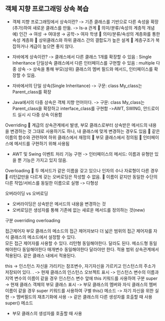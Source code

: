 객체 지향 프로그래밍 상속 복습
----------------------------------------------------
- 객체 지향 프로그래밍에서 상속이란?
-> 기존 클래스를 기반으로 다른 속성을 확장(추가)하여 새로운 클래스를 만듦. 
->  Is-a 관계
	의미/분류/속성의 계층적 개념  
예) 인간 → 여성 → 여대생 → 공학-> 여자 학생
	의미/분류/속성의 계층화를 통한 속성 계층화
	상위클래스와 하위 클래스 간의 결합도가 높은 설계
	계층구조가 복잡하거나 계급이 높으면 좋지 않다.

- 자바에게 상속이란?
->  클래스에서 다른 클래스 1개를 확장할 수 있음 : Single Inheritance 단일상속
클래스에서 다른 인터페이스를 구현할 수 있음 : multiple 다중 상속
-> 상속을 통해 부모(상위) 클래스의 멤버 필드와 메서드, 인터페이스를 확장할 수 있음.

- 자바에서의 단일 상속(Single Inheritance)
-> 구문: class My_class는 Parent_class를 확장

-  Java에서의 다중 상속은 객체 지향 언어이다.
-> 구문: class My_class는 Parent_class을 확장하고 interface_class를 구현함
->AWT, SWING, 안드로이드 실시 시 다중 상속 이용함

Overriding 
	계급의 상속관계에서 발생, 부모 클래스로부터 상속받은 메서드의 내용을 변경하는 것 
그대로 사용하기도 하나, 내 클래스에 맞게 변경하는 경우도 있음
	같은 이름의 함수와 관련하여 하위 클래스에서 재정의
	부모 클래스에서 정의됨
	인터페이스에 메서드를 구현하기 위해 사용됨
- AWT 및 Swing 이벤트 처리 기능 구현
 -> 인터페이스의 메서드: 이름과 유형만 있을 뿐 기능은 가지고 있지 않음.

Overloading
	두 메서드가 같은 이름을 갖고 있으나 인자의 수나 자료형이 다른 경우
	리턴값만을 다르게 갖는 오버로딩은 작성할 수 없음.
	이름이 같지만 동일한 수단의 다른 작업/서비스를 동일한 이름으로 실행
-> 다형성

오버라이딩 vs 오버로딩
- 오버라이딩은 상속받은 메서드의 내용을 변경하는 것 
- 오버로딩은 생성자를 통해 기존에 없는 새로운 메서드를 정의하는 것(new) 

구분	overriding	overloading


접근제어자	부모 클래스의 메소드의 접근 제어자보다 더 넓은 범위의 접근 제어자를 자식 클래스의 메소드에서 설정할 수 있다.	
모든 접근 제어자를 사용할 수 있다.
리턴형	동일해야한다.	달라도 된다.
메소드형	동일해야한다	동일해야한다
매개변수	동일해야한다	달라야만 한다.
적용 범위	상속관계에서 적용된다.	같은 클래스 내에서 적용된다.

this
-> 인스턴스 자신을 가리키는 참조변수, 자기자신을 가르키고 인스턴스의 주소가 저장되어 있다. .
-> 현재 클래스의 인스턴스 오브젝트 표시
-> 인스턴스 변수의 이름과 지역 변수의 이름이 같을 경우 인스턴스 변수 앞에 this 키워드를 사용하여 구분
super
-> 현재 클래스 객체의 부모 클래스 표시
-> 부모 클래스의 멤버와 자식 클래스의 멤버 이름이 같을 경우 super 키워드를 사용하여 구별
this() 메소드
-> 자기 자신을 위한 실현
-> 멤버필드의 재초기화에 사용
-> 같은 클래스의 다른 생성자를 호출할 때 사용
super() 메소드
- 부모 클래스의 생성자를 호출할 때 사용
